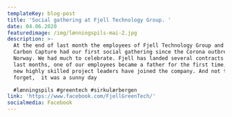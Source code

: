 ```yaml
---
templateKey: blog-post
title: 'Social gathering at Fjell Technology Group. '
date: 04.06.2020
featuredimage: /img/lønningspils-mai-2.jpg
description: >-
  At the end of last month the employees of Fjell Technology Group and Compact
  Carbon Capture had our first social gathering since the Corona outbreak in
  Norway. We had much to celebrate. Fjell has landed several contracts in the
  last months, one of our employees became a father for the first time, and 3
  new highly skilled project leaders have joined the company. And not to
  forget,  it was a sunny day  

  #lønningspils #greentech #sirkulærbergen
link: 'https://www.facebook.com/FjellGreenTech/'
socialmedia: Facebook
---
```


